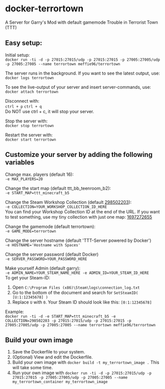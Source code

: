 # docker-terrortown
A Server for Garry's Mod with default gamemode Trouble in Terrorist Town (TTT)

## Easy setup:
Initial setup:  
`docker run -ti -d -p 27015:27015/udp -p 27015:27015 -p 27005:27005/udp -p 27005:27005 --name terrortown meffie96/terrortown`

The server runs in the background. If you want to see the latest output, use:  
`docker logs terrortown`

To see the live-output of your server and insert server-commands, use:  
`docker attach terrortown`

Disconnect with:  
`ctrl + p` `ctrl + q`  
Do NOT use ctrl + c, it will stop your server.

Stop the server with:  
`docker stop terrortown`

Restart the server with:  
`docker start terrortown`

## Customize your server by adding the following variables
Change max. players (default 16):  
`-e MAX_PLAYERS=20`

Change the start map (default ttt_bb_teenroom_b2):  
`-e START_MAP=ttt_minecraft_b5`

Change the Steam Workshop Collection (default [298502203](https://steamcommunity.com/sharedfiles/filedetails/?id=298502203)):  
`-e COLLECTION=YOUR_WORKSHOP_COLLECTION_ID_HERE`  
You can find your Workshop Collection ID at the end of the URL. If you want to test something, use my tiny collection with just one map: [1697272655](https://steamcommunity.com/sharedfiles/filedetails/?id=1697272655)

Change the gamemode (default terrortown):  
`-e GAME_MODE=terrortown`

Change the server hostname (default 'TTT-Server powered by Docker')  
`-e HOSTNAME='Hostname with Spaces'`

Change the server password (default Docker)  
`-e SERVER_PASSWORD=YOUR_PASSWORD_HERE`

Make yourself Admin (default garry):  
`-e ADMIN_NAME=YOUR_STEAM_NAME_HERE -e ADMIN_ID=YOUR_STEAM_ID_HERE`  
To get your Steam-ID:
1. Open `C:\Program Files (x86)\Steam\logs\connection_log.txt`
2. Go to the bottom of the document and search for `SetSteamID( [U:1:12345678] )`
3. Replace `U` with `0`. Your Steam ID should look like this: `[0:1:12345678]`

Example:  
`docker run -ti -d -e START_MAP=ttt_minecraft_b5 -e COLLECTION=298502203 -p 27015:27015/udp -p 27015:27015 -p 27005:27005/udp -p 27005:27005 --name terrortown meffie96/terrortown`

## Build your own image
1. Save the Dockerfile to your system.
2. (Optional) View and edit the Dockerfile.
3. Build your own image with `docker build -t my_terrortown_image .` This will take some time.
4. Run your own image with `docker run -ti -d -p 27015:27015/udp -p 27015:27015 -p 27005:27005/udp -p 27005:27005 --name my_terrortown_container my_terrortown_image`
